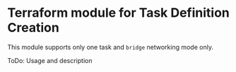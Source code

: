 # Terraform module for Task Definition Creation

This module supports only one task and `bridge` networking mode only. 

ToDo: Usage and description